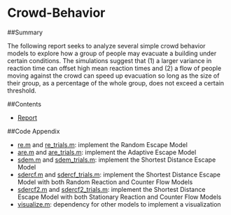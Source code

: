 # Crowd-Behavior

##Summary

The following report seeks to analyze several simple crowd behavior models to explore how a group of people may evacuate a building under certain conditions. The simulations suggest that (1) a larger variance in reaction time can offset high mean reaction times and (2) a flow of people moving against the crowd can speed up evacuation so long as the size of their group, as a percentage of the whole group, does not exceed a certain threshold. 

##Contents

- [Report](https://github.com/geoffstevens8/Crowd-Behavior/blob/master/Report.pdf)

##Code Appendix

- [re.m](https://github.com/geoffstevens8/Crowd-Behavior/blob/master/re.m) and [re_trials.m](https://github.com/geoffstevens8/Crowd-Behavior/blob/master/re_trials.m): implement the Random Escape Model
- [are.m](https://github.com/geoffstevens8/Crowd-Behavior/blob/master/are.m) and [are_trials.m](https://github.com/geoffstevens8/Crowd-Behavior/blob/master/are_trials.m): implement the Adaptive Escape Model
- [sdem.m](https://github.com/geoffstevens8/Crowd-Behavior/blob/master/sdem.m) and [sdem_trials.m](https://github.com/geoffstevens8/Crowd-Behavior/blob/master/sdem_trials.m): implement the Shortest Distance Escape Model
- [sdercf.m](https://github.com/geoffstevens8/Crowd-Behavior/blob/master/sdercf.m) and [sdercf_trials.m](https://github.com/geoffstevens8/Crowd-Behavior/blob/master/sdercf_trials.m): implement the Shortest Distance Escape Model with both Random Reaction and Counter Flow Models
- [sdercf2.m](https://github.com/geoffstevens8/Crowd-Behavior/blob/master/sdercf2.m) and [sdercf2_trials.m](https://github.com/geoffstevens8/Crowd-Behavior/blob/master/sdercf2_trials.m): implement the Shortest Distance Escape Model with both Stationary Reaction and Counter Flow Models
- [visualize.m](https://github.com/geoffstevens8/Crowd-Behavior/blob/master/visualize.m): dependency for other models to implement a visualization
